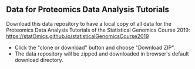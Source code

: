 Data for Proteomics Data Analysis Tutorials
----------------------

Download this data repository to have a local copy of all data for the Proteomics Data Analysis Tutorials of the Statistical Genomics Course 2019: https://statOmics.github.io/statisticalGenomicsCourse2019

- Click the "clone or download" button and choose "Download ZIP".
- The data repository will be zipped and downloaded in browser's default download directory.
